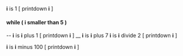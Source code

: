 
**i** is 1
[ printdown **i** ]
#### while ( **i** smaller than 5 )
--
 **i** is **i** plus 1 
[ printdown **i** ]
__
 **i** is **i** plus 7 
 **i** is **i** divide 2
[ printdown **i** ]

 **i** is **i** minus 100
[ printdown **i** ]